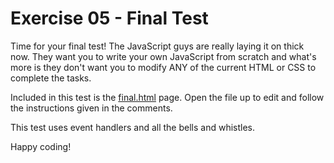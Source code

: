 Exercise 05 - Final Test
================================

Time for your final test! The JavaScript guys are really laying it on thick now. They want you to write your own JavaScript from scratch and what's more is they don't want you to modify ANY of the current HTML or CSS to complete the tasks.

Included in this test is the [final.html](https://github.com/hackbrightacademy/Javascript1/blob/master/final.html) page. Open the file up to edit and follow the instructions given in the comments.

This test uses event handlers and all the bells and whistles.

Happy coding!

